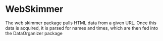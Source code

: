 # WebSkimmer
The web skimmer package pulls HTML data from a given URL.
Once this data is acquired, it is parsed for names and times,
which are then fed into the DataOrganizer package